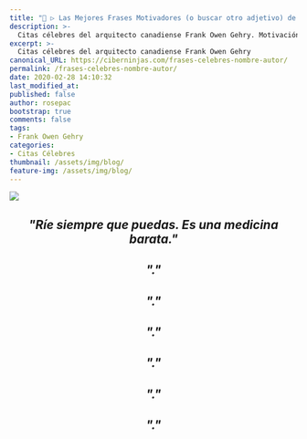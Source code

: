 ```yaml
---
title: "📢 ▷ Las Mejores Frases Motivadores (o buscar otro adjetivo) de Frank Owen Gehry"
description: >-
  Citas célebres del arquitecto canadiense Frank Owen Gehry. Motivación, creatividad y trabajo -escribir algo más, usa -
excerpt: >-
  Citas célebres del arquitecto canadiense Frank Owen Gehry
canonical_URL: https://ciberninjas.com/frases-celebres-nombre-autor/
permalink: /frases-celebres-nombre-autor/
date: 2020-02-28 14:10:32
last_modified_at: 
published: false
author: rosepac
bootstrap: true
comments: false
tags:
- Frank Owen Gehry
categories:
- Citas Célebres
thumbnail: /assets/img/blog/
feature-img: /assets/img/blog/
---
```


![](/assets/img/ "")


<h2><p align="center"><cite>"Ríe siempre que puedas. Es una medicina barata."</cite></p></h2>

<h2><p align="center"><cite>"."</cite></p></h2>

<h2><p align="center"><cite>"."</cite></p></h2>

<h2><p align="center"><cite>"."</cite></p></h2>

<h2><p align="center"><cite>"."</cite></p></h2>

<h2><p align="center"><cite>"."</cite></p></h2>

<h2><p align="center"><cite>"."</cite></p></h2>
<!-- https://www.inspiringquotes.us/author/8647-frank-gehry -->
